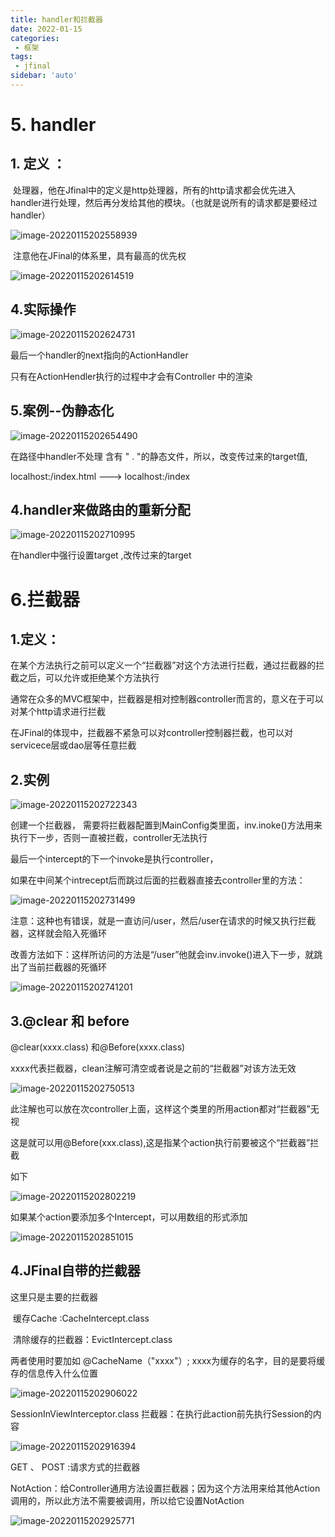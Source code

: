 ```yaml
---
title: handler和拦截器
date: 2022-01-15
categories:
 - 框架
tags:
 - jfinal
sidebar: 'auto'
---
```

# 5. handler

##          1. 定义 ：

​              处理器，他在Jfinal中的定义是http处理器，所有的http请求都会优先进入 handler进行处理，然后再分发给其他的模块。（也就是说所有的请求都是要经过handler）

![image-20220115202558939](https://gitee.com/yishenlaoban/git-typore/raw/master/image_my/image-20220115202558939.png)

​             注意他在JFinal的体系里，具有最高的优先权

![image-20220115202614519](https://gitee.com/yishenlaoban/git-typore/raw/master/image_my/image-20220115202614519.png)

## 4.实际操作

![image-20220115202624731](https://gitee.com/yishenlaoban/git-typore/raw/master/image_my/image-20220115202624731.png)

最后一个handler的next指向的ActionHandler

   只有在ActionHendler执行的过程中才会有Controller 中的渲染 

##  5.案例--伪静态化

![image-20220115202654490](https://gitee.com/yishenlaoban/git-typore/raw/master/image_my/image-20220115202654490.png)

在路径中handler不处理 含有  "  .  "的静态文件，所以，改变传过来的target值,

 localhost:/index.html ---> localhost:/index

##   4.handler来做路由的重新分配

![image-20220115202710995](https://gitee.com/yishenlaoban/git-typore/raw/master/image_my/image-20220115202710995.png)	

在handler中强行设置target ,改传过来的target

# 6.拦截器

## 1.定义：

在某个方法执行之前可以定义一个“拦截器”对这个方法进行拦截，通过拦截器的拦截之后，可以允许或拒绝某个方法执行

通常在众多的MVC框架中，拦截器是相对控制器controller而言的，意义在于可以对某个http请求进行拦截

在JFinal的体现中，拦截器不紧急可以对controller控制器拦截，也可以对servicece层或dao层等任意拦截

## 2.实例

![image-20220115202722343](https://gitee.com/yishenlaoban/git-typore/raw/master/image_my/image-20220115202722343.png)

创建一个拦截器， 需要将拦截器配置到MainConfig类里面，inv.inoke()方法用来执行下一步，否则一直被拦截，controller无法执行

最后一个intercept的下一个invoke是执行controller，

 如果在中间某个intrecept后而跳过后面的拦截器直接去controller里的方法：

![image-20220115202731499](https://gitee.com/yishenlaoban/git-typore/raw/master/image_my/image-20220115202731499.png)

注意：这种也有错误，就是一直访问/user，然后/user在请求的时候又执行拦截器，这样就会陷入死循环

改善方法如下：这样所访问的方法是“/user”他就会inv.invoke()进入下一步，就跳出了当前拦截器的死循环

![image-20220115202741201](https://gitee.com/yishenlaoban/git-typore/raw/master/image_my/image-20220115202741201.png)      

## 3.@clear 和 before

  @clear(xxxx.class)  和@Before(xxxx.class)

   xxxx代表拦截器，clean注解可清空或者说是之前的“拦截器”对该方法无效

![image-20220115202750513](https://gitee.com/yishenlaoban/git-typore/raw/master/image_my/image-20220115202750513.png)

此注解也可以放在次controller上面，这样这个类里的所用action都对“拦截器”无视

这是就可以用@Before(xxx.class),这是指某个action执行前要被这个“拦截器”拦截

如下

![image-20220115202802219](https://gitee.com/yishenlaoban/git-typore/raw/master/image_my/image-20220115202802219.png)

如果某个action要添加多个Intercept，可以用数组的形式添加

![image-20220115202851015](https://gitee.com/yishenlaoban/git-typore/raw/master/image_my/image-20220115202851015.png)

## 4.JFinal自带的拦截器

  这里只是主要的拦截器

​         缓存Cache   :CacheIntercept.class       

​         清除缓存的拦截器：EvictIntercept.class

两者使用时要加如   @CacheName（"xxxx"）; xxxx为缓存的名字，目的是要将缓存的信息传入什么位置

![image-20220115202906022](https://gitee.com/yishenlaoban/git-typore/raw/master/image_my/image-20220115202906022.png)



SessionInViewInterceptor.class  拦截器：在执行此action前先执行Session的内容

![image-20220115202916394](https://gitee.com/yishenlaoban/git-typore/raw/master/image_my/image-20220115202916394.png)



GET   、 POST  :请求方式的拦截器

NotAction：给Controller通用方法设置拦截器；因为这个方法用来给其他Action调用的，所以此方法不需要被调用，所以给它设置NotAction

![image-20220115202925771](https://gitee.com/yishenlaoban/git-typore/raw/master/image_my/image-20220115202925771.png)